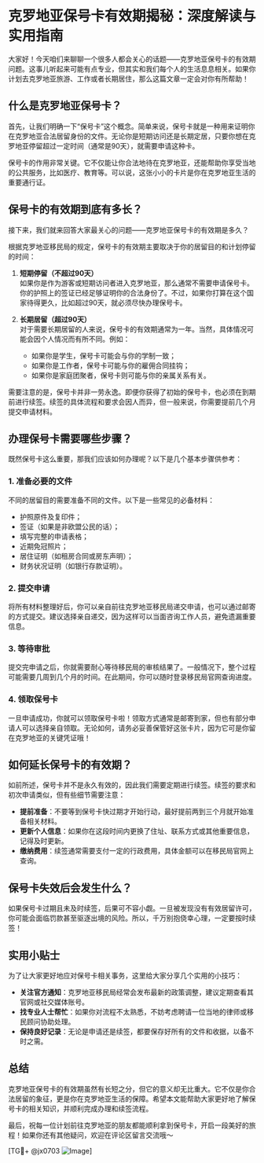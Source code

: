# 克罗地亚保号卡有效期揭秘：深度解读与实用指南

大家好！今天咱们来聊聊一个很多人都会关心的话题——克罗地亚保号卡的有效期问题。这事儿听起来可能有点专业，但其实和我们每个人的生活息息相关。如果你计划去克罗地亚旅游、工作或者长期居住，那么这篇文章一定会对你有所帮助！

## 什么是克罗地亚保号卡？

首先，让我们明确一下“保号卡”这个概念。简单来说，保号卡就是一种用来证明你在克罗地亚合法居留身份的文件。无论你是短期访问还是长期定居，只要你想在克罗地亚停留超过一定时间（通常是90天），就需要申请这种卡。

保号卡的作用非常关键。它不仅能让你合法地待在克罗地亚，还能帮助你享受当地的公共服务，比如医疗、教育等。可以说，这张小小的卡片是你在克罗地亚生活的重要通行证。

## 保号卡的有效期到底有多长？

接下来，我们就来回答大家最关心的问题——克罗地亚保号卡的有效期是多久？

根据克罗地亚移民局的规定，保号卡的有效期主要取决于你的居留目的和计划停留的时间：

1. **短期停留（不超过90天）**  
   如果你是作为游客或短期访问者进入克罗地亚，那么通常不需要申请保号卡。你的护照上的签证已经足够证明你的合法身份了。不过，如果你打算在这个国家待得更久，比如超过90天，就必须尽快办理保号卡。

2. **长期居留（超过90天）**  
   对于需要长期居留的人来说，保号卡的有效期通常为一年。当然，具体情况可能会因个人情况而有所不同。例如：
   - 如果你是学生，保号卡可能会与你的学制一致；
   - 如果你是工作者，保号卡可能与你的雇佣合同挂钩；
   - 如果你是家庭团聚者，保号卡则可能与你的亲属关系有关。

需要注意的是，保号卡并非一劳永逸。即便你获得了初始的保号卡，也必须在到期前进行续签。续签的具体流程和要求会因人而异，但一般来说，你需要提前几个月提交申请材料。

## 办理保号卡需要哪些步骤？

既然保号卡这么重要，那我们应该如何办理呢？以下是几个基本步骤供参考：

### 1. 准备必要的文件
不同的居留目的需要准备不同的文件。以下是一些常见的必备材料：
- 护照原件及复印件；
- 签证（如果是非欧盟公民的话）；
- 填写完整的申请表格；
- 近期免冠照片；
- 居住证明（如租房合同或房东声明）；
- 财务状况证明（如银行存款证明）。

### 2. 提交申请
将所有材料整理好后，你可以亲自前往克罗地亚移民局递交申请，也可以通过邮寄的方式提交。建议选择亲自递交，因为这样可以当面咨询工作人员，避免遗漏重要信息。

### 3. 等待审批
提交完申请之后，你就需要耐心等待移民局的审核结果了。一般情况下，整个过程可能需要几周到几个月的时间。在此期间，你可以随时登录移民局官网查询进度。

### 4. 领取保号卡
一旦申请成功，你就可以领取保号卡啦！领取方式通常是邮寄到家，但也有部分申请人可以选择亲自领取。无论如何，请务必妥善保管好这张卡片，因为它可是你留在克罗地亚的关键凭证哦！

## 如何延长保号卡的有效期？

如前所述，保号卡并不是永久有效的，因此我们需要定期进行续签。续签的要求和初次申请类似，但有些细节需要注意：

- **提前准备**：不要等到保号卡快过期才开始行动，最好提前两到三个月就开始准备相关材料。
- **更新个人信息**：如果你在这段时间内更换了住址、联系方式或其他重要信息，记得及时更新。
- **缴纳费用**：续签通常需要支付一定的行政费用，具体金额可以在移民局官网上查询。

## 保号卡失效后会发生什么？

如果保号卡过期且未及时续签，后果可不容小觑。一旦被发现没有有效居留许可，你可能会面临罚款甚至驱逐出境的风险。所以，千万别抱侥幸心理，一定要按时续签！

## 实用小贴士

为了让大家更好地应对保号卡相关事务，这里给大家分享几个实用的小技巧：
- **关注官方通知**：克罗地亚移民局经常会发布最新的政策调整，建议定期查看其官网或社交媒体账号。
- **找专业人士帮忙**：如果你对流程不太熟悉，不妨考虑聘请一位当地的律师或移民顾问协助处理。
- **保持良好记录**：无论是申请还是续签，都要保存好所有的文件和收据，以备不时之需。

## 总结

克罗地亚保号卡的有效期虽然有长短之分，但它的意义却无比重大。它不仅是你合法居留的象征，更是你在克罗地亚生活的保障。希望本文能帮助大家更好地了解保号卡的相关知识，并顺利完成办理和续签流程。

最后，祝每一位计划前往克罗地亚的朋友都能顺利拿到保号卡，开启一段美好的旅程！如果你还有其他疑问，欢迎在评论区留言交流哦～

[TG💪+ @jx0703 ![Image](https://github.com/user-attachments/assets/dbca1d08-cadb-493c-b0ec-ad6f7a83f270)]